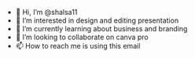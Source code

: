 - 👋 Hi, I’m @shalsa11
- 👀 I’m interested in design and editing presentation 
- 🌱 I’m currently learning about business and branding 
- 💞️ I’m looking to collaborate on canva pro
- 📫 How to reach me is using this email 

<!---
shalsa11/shalsa11 is a ✨ special ✨ repository because its `README.md` (this file) appears on your GitHub profile.
You can click the Preview link to take a look at your changes.
--->
